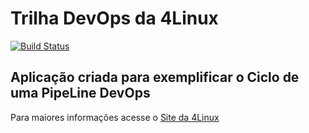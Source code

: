 # Trilha DevOps da 4Linux

<!-- Altere a Flag abaixo com sua URL do Travis -->
[![Build Status](https://travis-ci.org/rogeriosjunior/DevOpsLab-HelloWorld.svg?branch=master)](https://travis-ci.org/rogeriosjunior/DevOpsLab-HelloWorld)

## Aplicação criada para exemplificar o Ciclo de uma PipeLine DevOps


Para maiores informações acesse o [Site da 4Linux](https://www.4linux.com.br/cursos/devops)
